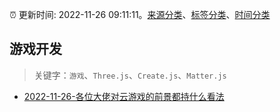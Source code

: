 :alarm_clock: 更新时间: 2022-11-26 09:11:11。[来源分类](../README.md)、[标签分类](../TAGS.md)、[时间分类](../TIMELINE.md)

## 游戏开发


> 关键字：`游戏`、`Three.js`、`Create.js`、`Matter.js`



- [2022-11-26-各位大佬对云游戏的前景都持什么看法](https://www.v2ex.com/t/898074) 